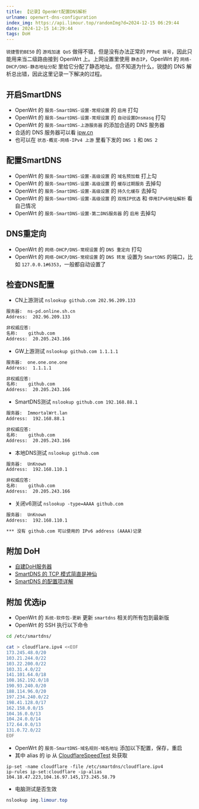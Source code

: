 ```yaml
---
title: 【记录】OpenWrt配置DNS解析
urlname: openwrt-dns-configuration
index_img: https://api.limour.top/randomImg?d=2024-12-15 06:29:44
date: 2024-12-15 14:29:44
tags: DoH
---
```

`锐捷雪豹BE50` 的 `游戏加速 QoS` 做得不错，但是没有办法正常的 `PPPoE 拨号`，因此只能用来当二级路由接到 OpenWrt 上。上网设置里使用 `静态IP`，OpenWrt 的 `网络-DHCP/DNS-静态地址分配` 里给它分配了静态地址。但不知道为什么，锐捷的 DNS 解析总出错，因此这里记录一下解决的过程。
## 开启SmartDNS
+ OpenWrt 的 `服务-SmartDNS-设置-常规设置` 的 `启用` 打勾
+ OpenWrt 的 `服务-SmartDNS-设置-常规设置` 的 `自动设置Dnsmasq` 打勾
+ OpenWrt 的 `服务-SmartDNS-上游服务器` 的添加合适的 DNS 服务器
+ 合适的 DNS 服务器可以看 [ipw.cn](https://ipw.cn/doc/else/dns.html)
+ 也可以在 `状态-概览-网络-IPv4 上游` 里看下发的 `DNS 1` 和 `DNS 2`
## 配置SmartDNS
+ OpenWrt 的 `服务-SmartDNS-设置-高级设置` 的 `域名预加载` 打上勾
+ OpenWrt 的 `服务-SmartDNS-设置-高级设置` 的 `缓存过期服务` 去掉勾
+ OpenWrt 的 `服务-SmartDNS-设置-高级设置` 的 `持久化缓存` 去掉勾
+ OpenWrt 的 `服务-SmartDNS-设置-高级设置` 的 `双栈IP优选` 和 `停用IPv6地址解析` 看自己情况
+ OpenWrt 的 `服务-SmartDNS-设置-第二DNS服务器` 的 `启用` 去掉勾
## DNS重定向
+ OpenWrt 的 `网络-DHCP/DNS-常规设置` 的 `DNS 重定向` 打勾
+ OpenWrt 的 `网络-DHCP/DNS-常规设置` 的 `DNS 转发` 设置为 `SmartDNS` 的端口，比如 `127.0.0.1#6353`，一般都自动设置了
## 检查DNS配置
+ CN上游测试 `nslookup github.com 202.96.209.133`
```txt
服务器:  ns-pd.online.sh.cn
Address:  202.96.209.133

非权威应答:
名称:    github.com
Address:  20.205.243.166
```
+ GW上游测试 `nslookup github.com 1.1.1.1`
```txt
服务器:  one.one.one.one
Address:  1.1.1.1

非权威应答:
名称:    github.com
Address:  20.205.243.166
```
+ SmartDNS测试 `nslookup github.com 192.168.88.1`
```txt
服务器:  ImmortalWrt.lan
Address:  192.168.88.1

非权威应答:
名称:    github.com
Address:  20.205.243.166
```
+ 本地DNS测试 `nslookup github.com`
```txt
服务器:  UnKnown
Address:  192.168.110.1

非权威应答:
名称:    github.com
Address:  20.205.243.166
```
+ 关闭v6测试 `nslookup -type=AAAA github.com`
```txt
服务器:  UnKnown
Address:  192.168.110.1

*** 没有 github.com 可以使用的 IPv6 address (AAAA)记录
```
## 附加 DoH
+ [自建DoH服务器](./Self-built-ad-blocking-DoH-server)
+ [SmartDNS 的 TCP 模式简直是神仙](./-Docker-bu-shu-easyconnect)
+ [SmartDNS 的配置项详解](https://pymumu.github.io/smartdns/configuration/)

## 附加 优选ip
+ OpenWrt 的 `系统-软件包-更新` 更新 `smartdns` 相关的所有包到最新版
+ OpenWrt 的 SSH 执行以下命令
```bash
cd /etc/smartdns/

cat > cloudflare.ipv4 <<EOF
173.245.48.0/20
103.21.244.0/22
103.22.200.0/22
103.31.4.0/22
141.101.64.0/18
108.162.192.0/18
190.93.240.0/20
188.114.96.0/20
197.234.240.0/22
198.41.128.0/17
162.158.0.0/15
104.16.0.0/13
104.24.0.0/14
172.64.0.0/13
131.0.72.0/22
EOF
```
+ OpenWrt 的 `服务-SmartDNS-域名规则-域名地址` 添加以下配置，保存，重启
+ 其中 alias 的 ip 从 [CloudflareSpeedTest](https://github.com/XIU2/CloudflareSpeedTest/releases) 处获取
```config
ip-set -name cloudflare -file /etc/smartdns/cloudflare.ipv4
ip-rules ip-set:cloudflare -ip-alias 104.18.47.223,104.16.97.145,173.245.58.79
```
+ 电脑测试是否生效
```powershell
nslookup img.limour.top
```
